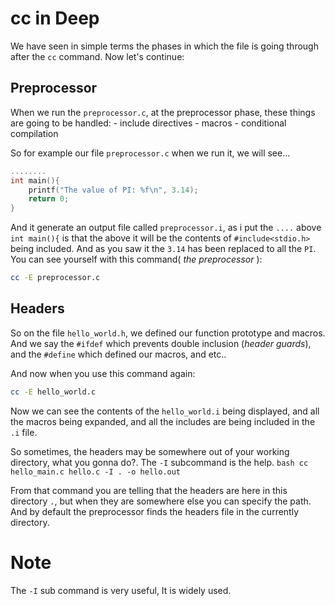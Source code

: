 # cc in Deep

We have seen in simple terms the phases in which the file is going through after the `cc` command. Now let's continue:


## Preprocessor
 
When we run the `preprocessor.c`, at the preprocessor phase, these things are going to be handled:
    - include directives
    - macros
    - conditional compilation

So for example our file `preprocessor.c` when we run it, we will see...

```c
........
int main(){
    printf("The value of PI: %f\n", 3.14);
    return 0;
}
```

And it generate an output file called `preprocessor.i`, as i put the `....` above `int main(){` is that the above it will be the contents of `#include<stdio.h>` being included. And as you saw it the `3.14` has been replaced to all the `PI`. You can see yourself with this command( *the preprocessor* ):

```bash
cc -E preprocessor.c
```

## Headers

So on the file `hello_world.h`, we defined our function prototype and macros. And we say the `#ifdef` which prevents double inclusion (*header guards*), and the `#define` which defined our macros, and etc..

And now when you use this command again:

```bash
cc -E hello_world.c
```

Now we can see the contents of the `hello_world.i` being displayed, and all the macros being expanded, and all the includes are being included in the `.i` file.

So sometimes, the headers may be somewhere out of your working directory, what you gonna do?. The `-I` subcommand is the help.
    ```bash
    cc hello_main.c hello.c -I . -o hello.out
    ```

From that command you are telling that the headers are here in this directory `.`, but when they are somewhere else you can specify the path. And by default the preprocessor finds the headers file in the currently directory.

# Note

The `-I` sub command is very useful, It is widely used.
